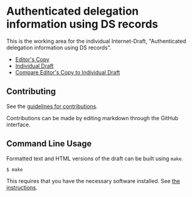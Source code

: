 # Authenticated delegation information using DS records

This is the working area for the individual Internet-Draft, "Authenticated delegation information using DS records".

* [Editor's Copy](https://bemasc.github.io/ds-glue/#go.draft-schwartz-ds-glue.html)
* [Individual Draft](https://datatracker.ietf.org/doc/html/draft-schwartz-ds-glue)
* [Compare Editor's Copy to Individual Draft](https://bemasc.github.io/ds-glue/#go.draft-schwartz-ds-glue.diff)


## Contributing

See the
[guidelines for contributions](https://github.com/bemasc/ds-glue/blob/main/CONTRIBUTING.md).

Contributions can be made by editing markdown through the GitHub interface.


## Command Line Usage

Formatted text and HTML versions of the draft can be built using `make`.

```sh
$ make
```

This requires that you have the necessary software installed.  See
[the instructions](https://github.com/martinthomson/i-d-template/blob/main/doc/SETUP.md).

